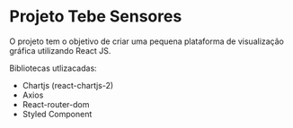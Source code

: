 # Projeto Tebe Sensores

O projeto tem o objetivo de criar uma pequena plataforma de visualização gráfica utilizando React JS.

 Bibliotecas utlizacadas:
 - Chartjs (react-chartjs-2)
 - Axios
 - React-router-dom
 - Styled Component
